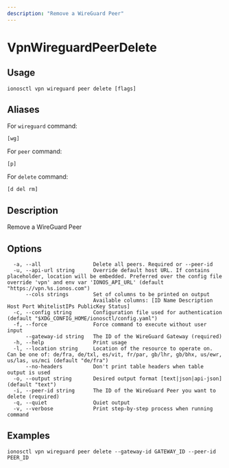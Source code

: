 ```yaml
---
description: "Remove a WireGuard Peer"
---
```


# VpnWireguardPeerDelete

## Usage

```text
ionosctl vpn wireguard peer delete [flags]
```

## Aliases

For `wireguard` command:

```text
[wg]
```

For `peer` command:

```text
[p]
```

For `delete` command:

```text
[d del rm]
```

## Description

Remove a WireGuard Peer

## Options

```text
  -a, --all                 Delete all peers. Required or --peer-id
  -u, --api-url string      Override default host URL. If contains placeholder, location will be embedded. Preferred over the config file override 'vpn' and env var 'IONOS_API_URL' (default "https://vpn.%s.ionos.com")
      --cols strings        Set of columns to be printed on output 
                            Available columns: [ID Name Description Host Port WhitelistIPs PublicKey Status]
  -c, --config string       Configuration file used for authentication (default "$XDG_CONFIG_HOME/ionosctl/config.yaml")
  -f, --force               Force command to execute without user input
      --gateway-id string   The ID of the WireGuard Gateway (required)
  -h, --help                Print usage
  -l, --location string     Location of the resource to operate on. Can be one of: de/fra, de/txl, es/vit, fr/par, gb/lhr, gb/bhx, us/ewr, us/las, us/mci (default "de/fra")
      --no-headers          Don't print table headers when table output is used
  -o, --output string       Desired output format [text|json|api-json] (default "text")
  -i, --peer-id string      The ID of the WireGuard Peer you want to delete (required)
  -q, --quiet               Quiet output
  -v, --verbose             Print step-by-step process when running command
```

## Examples

```text
ionosctl vpn wireguard peer delete --gateway-id GATEWAY_ID --peer-id PEER_ID 
```

